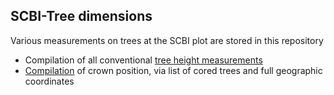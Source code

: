 ## SCBI-Tree dimensions
Various measurements on trees at the SCBI plot are stored in this repository 
- Compilation of all conventional [tree height measurements](https://github.com/SCBI-ForestGEO/SCBI-ForestGEO-Data/tree/master/tree_dimensions/tree_heights)
- [Compilation](https://github.com/SCBI-ForestGEO/SCBI-ForestGEO-Data/tree/master/tree_dimensions/tree_crown_cored_geo) of crown position, via list of cored trees and full geographic coordinates

